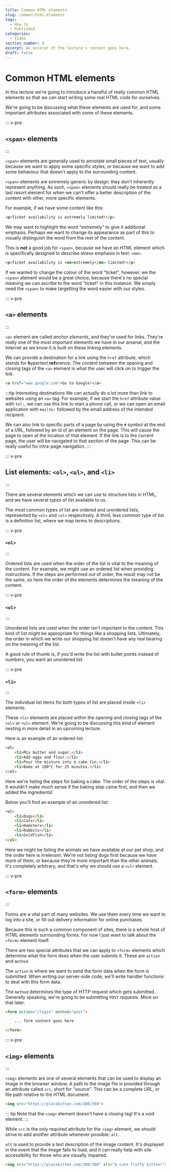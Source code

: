```yaml
---
title: Common HTML elements
slug: common-html-elements
tags:
  - How to
  - Published
categories:
  - Video
section_number: 4
excerpt: An excerpt of the lecture's content goes here.
draft: false
---
```


# Common HTML elements

In this lecture we're going to introduce a handful of really common HTML elements so that we can start writing some real HTML code for ourselves.

We're going to be discussing what these elements are used for, and some important attributes associated with some of these elements.

::: v-pre
## `<span>` elements
:::

`<span>` elements are generally used to annotate small pieces of text, usually because we want to apply some specific styles, or because we want to add some behaviour that doesn't apply to the surrounding content.

`<span>` elements are extremely generic by design: they don't inherently represent anything. As such, `<span>` elements should really be treated as a last resort element for when we can't offer a better description of the content with other, more specific elements.

For example, if we have some content like this:

```html
<p>Ticket availability is extremely limited!</p>
```

We may want to highlight the word "extremely" to give it additional emphasis. Perhaps we want to change its appearance as part of this to visually distinguish the word from the rest of the content.

This is **not** a good job for `<span>`, because we have an HTML element which is specifically designed to describe stress emphasis in text: `<em>`.

```html
<p>Ticket availability is <em>extremely</em> limited!</p>
```

If we wanted to change the colour of the word "ticket", however, we the `<span>` element would be a great choice, because there's no special meaning we can ascribe to the word "ticket" in this instance. We simply need the `<span>` to make targetting the word easier with our styles.

::: v-pre
## `<a>` elements
:::

`<a>` element are called *anchor elements*, and they're used for links. They're really one of the most important elements we have in our arsenal, and the Internet as we know it is built on these linking elements.

We can provide a destination for a link using the `href` attribute, which stands for **h**ypertext **ref**erence. The content between the opening and closing tags of the `<a>` element is what the user will click on to trigger the link.

```html
<a href="www.google.com">Go to Google!</a>
```

:::tip Interesting destinations
We can actually do a lot more than link to websites using an `<a>` tag. For example, if we start the `href` attribute value with `tel:`, we can use this link to start a phone call, or we can open an email application with `mailto:` followed by the email address of the intended recipient.

We can also link to specific parts of a page by using the `#` symbol at the end of a URL, followed by an id of an element on the page. This will cause the page to open at the location of that element. If the link is to the current page, the user will be navigated to that section of the page. This can be really useful for intra-page navigation.
:::

::: v-pre
## List elements: `<ol>`, `<ul>`, and `<li>`
:::

There are several elements which we can use to structure lists in HTML, and we have several *types* of list available to us.

The most common types of list are ordered and unordered lists, represented by `<ol>` and `<ul>` respectively. A third, less common type of list is a definition list, where we map terms to descriptions.

::: v-pre
### `<ol>`
:::

Ordered lists are used when the order of the list is vital to the meaning of the content. For example, we might use an ordered list when providing instructions. If the steps are performed out of order, the result may not be the same, so here the order of the elements determines the meaning of the content.

::: v-pre
### `<ul>`
:::

Unordered lists are used when the order isn't important to the content. This kind of list might be appropriate for things like a shopping lists. Ultimately, the order in which we write our shopping list doesn't have any real bearing on the meaning of the list.

A good rule of thumb is, if you'd write the list with bullet points instead of numbers, you want an unordered list.

::: v-pre
### `<li>`
:::

The individual list items for both types of list are placed inside `<li>` elements.

These `<li>` elements are placed within the opening and closing tags of the `<ol>` or `<ul>` element. We're going to be discussing this kind of element nesting in more detail in an upcoming lecture.

Here is an example of an ordered list:

```html
<ol>
    <li>Mix butter and sugar.</li>
    <li>Add eggs and flour.</li>
    <li>Pour the mixture into a cake tin.</li>
    <li>Bake at 180°C for 25 minutes.</li>
</ol>
```

Here we're listing the steps for baking a cake. The order of the steps is vital. It wouldn't make much sense if the baking step came first, and then we added the ingredients!

Below you'll find an example of an unordered list:

```html
<ul>
    <li>Dogs</li>
    <li>Cats</li>
    <li>Hamsters</li>
    <li>Rabbits</li>
    <li>Goldfish</li>
</ul>
```

Here we might be listing the animals we have available at our pet shop, and the order here is irrelevant. We're not listing dogs first because we have more of them, or because they're more important than the other animals. It's completely arbitrary, and that's why we should use a `<ul>` element.

::: v-pre
## `<form>` elements
:::

Forms are a vital part of many websites. We use them every time we want to log into a site, or fill out delivery information for online purchases.

Because this is such a common component of sites, there is a whole host of HTML elements surrounding forms. For now I just want to talk about the `<form>` element itself.

There are two special attributes that we can apply to `<form>` elements which determine what the form does when the user submits it. These are `action` and `method`.

The `action` is where we want to send the form data when the form is submitted. When writing our server-side code, we'll write handler functions to deal with this form data.

The `method` determines the type of HTTP request which gets submitted. Generally speaking, we're going to be submitting `POST` requests. More on that later.

```html
<form action="/login" method="post">

    ... form content goes here

</form>
```

::: v-pre
## `<img>` elements
:::

`<img>` elements are one of several elements that can be used to display an image in the browser window. A path to the image file is provided through an attribute called `src`, short for "source". This can be a complete URL, or file path relative to the HTML document.

```html
<img src="https://placekitten.com/200/300">
```

::: tip
Note that the `<img>` element doesn't have a closing tag! It's a void element.
:::

While `src` is the only required attribute for the `<img>` element, we should strive to add another attribute whenever possible: `alt`.

`alt` is used to provide a text description of the image content. It's displayed in the event that the image fails to load, and it can really help with site accessibility for those who are visually impaired.

```html
<img src="https://placekitten.com/200/300" alt="A cute fluffy kitten!">
```
